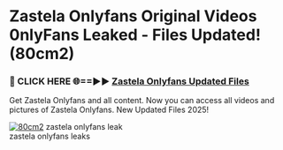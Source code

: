 # Zastela Onlyfans Original Videos 0nlyFans Leaked - Files Updated! (80cm2)

<h3>🔴 CLICK HERE 🌐==►► <a href="https://tinyurl.com/2jnfzry5" rel="nofollow">Zastela Onlyfans Updated Files</a></h3>

Get Zastela Onlyfans and all content. Now you can access all videos and pictures of Zastela Onlyfans. New Updated Files 2025!

[![80cm2](https://i.imgur.com/GyGTBgg.gif)](https://tinyurl.com/2jnfzry5)
zastela onlyfans leak<br>
zastela onlyfans leaks